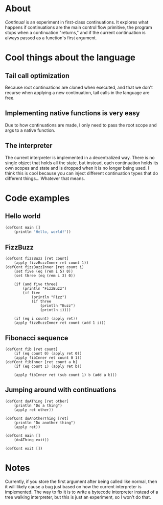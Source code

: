 # About
*Continual* is an experiment in first-class continuations. It explores what happens if continuations
are the main control flow primitive, the program stops when a continuation "returns," and if the
current continuation is always passed as a function's first argument.


# Cool things about the language
## Tail call optimization
Because root continuations are cloned when executed, and that we don't recurse when applying a new
continuation, tail calls in the language are free.

## Implementing native functions is very easy
Due to how continuations are made, I only need to pass the root scope and args to a native function.

## The interpreter
The current interpreter is implemented in a decentralized way. There is no single object that holds
all the state, but instead, each continuation holds its own scopes and state and is dropped when it
is no longer being used. I think this is cool because you can inject different continuation types
that do different things... Whatever that means.


# Code examples
## Hello world
```lisp
(defCont main []
    (println "Hello, world!"))
```

## FizzBuzz
```text
(defCont fizzBuzz [ret count]
    (apply fizzBuzzInner ret count 1))
(defCont fizzBuzzInner [ret count i]
    (set five (eq (rem i 5) 0))
    (set three (eq (rem i 3) 0))

    (if (and five three)
        (println "FizzBuzz")
        (if five
            (println "Fizz")
            (if three
                (println "Buzz")
                (println i))))

    (if (eq i count) (apply ret))
    (apply fizzBuzzInner ret count (add 1 i)))
```

## Fibonacci sequence
```
(defCont fib [ret count]
    (if (eq count 0) (apply ret 0))
    (apply fibInner ret count 0 1))
(defCont fibInner [ret count a b]
    (if (eq count 1) (apply ret b))

    (apply fibInner ret (sub count 1) b (add a b)))
```

## Jumping around with continuations
```
(defCont doAThing [ret other]
    (println "Do a thing")
    (apply ret other))

(defCont doAnotherThing [ret]
    (println "Do another thing")
    (apply ret))

(defCont main []
    (doAThing exit))

(defCont exit [])
```

# Notes
Currently, if you store the first argument after being called like normal, then it will likely cause
a bug just based on how the current interpreter is implemented. The way to fix it is to write a
bytecode interpreter instead of a tree walking interpreter, but this is just an experiment, so I
won't do that.
